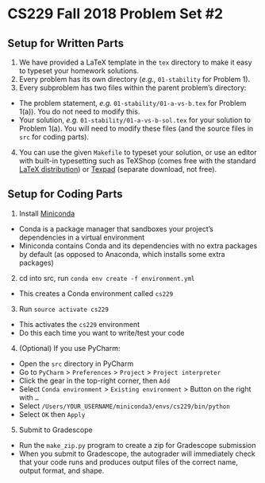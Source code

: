 # CS229 Fall 2018 Problem Set #2


## Setup for Written Parts

1. We have provided a LaTeX template in the `tex` directory to make it easy to typeset your homework solutions.
2. Every problem has its own directory (*e.g.,* `01-stability` for Problem 1).
3. Every subproblem has two files within the parent problem’s directory:
  - The problem statement, *e.g.* `01-stability/01-a-vs-b.tex` for Problem 1(a)). You do not need to modify this.
  - Your solution, *e.g.* `01-stability/01-a-vs-b-sol.tex` for your solution to Problem 1(a). You will need to modify these files (and the source files in `src` for coding parts).
4. You can use the given `Makefile` to typeset your solution, or use an editor with built-in typesetting such as TeXShop (comes free with the standard [LaTeX distribution](https://www.latex-project.org/get/)) or [Texpad](https://www.texpad.com/) (separate download, not free).


## Setup for Coding Parts

1. Install [Miniconda](https://conda.io/docs/user-guide/install/index.html#regular-installation)
  - Conda is a package manager that sandboxes your project’s dependencies in a virtual environment
  - Miniconda contains Conda and its dependencies with no extra packages by default (as opposed to Anaconda, which installs some extra packages)
2. cd into src, run `conda env create -f environment.yml`
  - This creates a Conda environment called `cs229`
3. Run `source activate cs229`
  - This activates the `cs229` environment
  - Do this each time you want to write/test your code
4. (Optional) If you use PyCharm:
  - Open the `src` directory in PyCharm
  - Go to `PyCharm` > `Preferences` > `Project` > `Project interpreter`
  - Click the gear in the top-right corner, then `Add`
  - Select `Conda environment` > `Existing environment` > Button on the right with `…`
  - Select `/Users/YOUR_USERNAME/miniconda3/envs/cs229/bin/python`
  - Select `OK` then `Apply`
5. Submit to Gradescope
  - Run the `make_zip.py` program to create a zip for Gradescope submission
  - When you submit to Gradescope, the autograder will immediately check that your code runs and produces output files of the correct name, output format, and shape.
